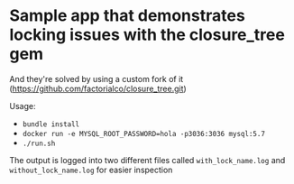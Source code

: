 # Sample app that demonstrates locking issues with the closure_tree gem

And they're solved by using a custom fork of it (https://github.com/factorialco/closure_tree.git)

Usage:
- `bundle install`
- `docker run -e MYSQL_ROOT_PASSWORD=hola -p3036:3036 mysql:5.7`
- `./run.sh`

The output is logged into two different files called `with_lock_name.log` and
`without_lock_name.log` for easier inspection
